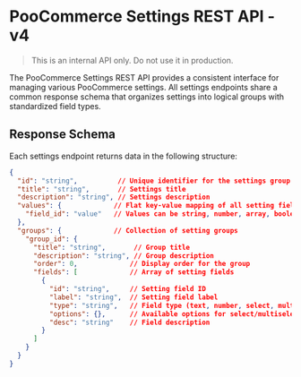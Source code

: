 # PooCommerce Settings REST API - v4

> This is an internal API only. Do not use it in production.

The PooCommerce Settings REST API provides a consistent interface for managing various PooCommerce settings. All settings endpoints share a common response schema that organizes settings into logical groups with standardized field types.

## Response Schema

Each settings endpoint returns data in the following structure:

```json
{
  "id": "string",          // Unique identifier for the settings group
  "title": "string",       // Settings title
  "description": "string", // Settings description
  "values": {             // Flat key-value mapping of all setting field values
    "field_id": "value"   // Values can be string, number, array, boolean...
  },
  "groups": {             // Collection of setting groups
    "group_id": {
      "title": "string",       // Group title
      "description": "string", // Group description
      "order": 0,             // Display order for the group
      "fields": [             // Array of setting fields
        {
          "id": "string",     // Setting field ID
          "label": "string",  // Setting field label
          "type": "string",   // Field type (text, number, select, multiselect, checkbox)
          "options": {},      // Available options for select/multiselect fields
          "desc": "string"    // Field description
        }
      ]
    }
  }
}
```

